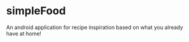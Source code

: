 # simpleFood
An android application for recipe inspiration based on what you already have at home! 
